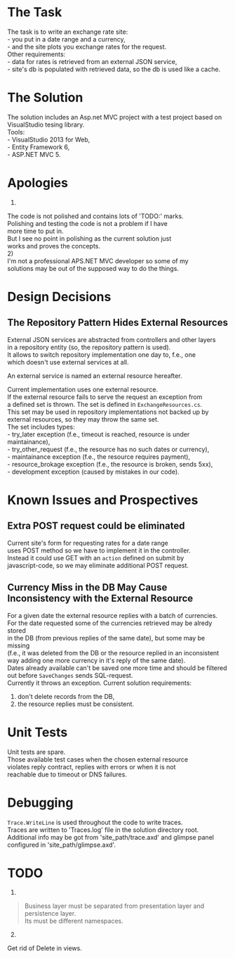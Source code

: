 The Task
========
The task is to write an exchange rate site:  
	- you put in a date range and a currency,  
	- and the site plots you exchange rates for the request.  
Other requirements:  
	- data for rates is retrieved from an external JSON service,  
	- site's db is populated with retrieved data, so the db is used like a cache.  


The Solution
============
The solution includes an Asp.net MVC project with a test project based on  
VisualStudio tesing library.  
Tools:  
	- VisualStudio 2013 for Web,  
	- Entity Framework 6,  
	- ASP.NET MVC 5.  


Apologies
=========
1)  
The code is not polished and contains lots of 'TODO:' marks.  
Polishing and testing the code is not a problem if I have  
more time to put in.  
But I see no point in polishing as the current solution just  
works and proves the concepts.  
2)  
I'm not a professional APS.NET MVC developer so some of my  
solutions may be out of the supposed way to do the things.  


Design Decisions
================
The Repository Pattern Hides External Resources
-----------------------------------------------
External JSON services are abstracted from controllers and other layers  
in a repository entity (so, the repository pattern is used).  
It allows to switch repository implementation one day to, f.e., one  
which doesn't use external services at all.  

An external service is named an external resource hereafter.  

Current implementation uses one external resource.  
If the external resource fails to serve the request an exception from  
a defined set is thrown. The set is defined in `ExchangeResources.cs`.  
This set may be used in repository implementations not backed up by  
external resources, so they may throw the same set.  
The set includes types:  
	- try_later exception (f.e., timeout is reached, resource is under maintainance),  
	- try_other_request (f.e., the resource has no such dates or currency),  
	- maintainance exception (f.e., the resource requires payment),  
	- resource_brokage exception (f.e., the resource is broken, sends 5xx),  
	- development exception (caused by mistakes in our code).  


Known Issues and Prospectives
=============================
Extra POST request could be eliminated
--------------------------------------
Current site's form for requesting rates for a date range  
uses POST method so we have to implement it in the controller.  
Instead it could use GET with an `action` defined on submit by  
javascript-code, so we may eliminate additional POST request.  

Currency Miss in the DB May Cause Inconsistency with the External Resource
--------------------------------------------------------------------------
For a given date the external resource replies with a batch of currencies.  
For the date requested some of the currencies retrieved may be alredy stored  
in the DB (from previous replies of the same date), but some may be missing  
(f.e., it was deleted from the DB or the resource replied in an inconsistent  
way adding one more currency in it's reply of the same date).  
Dates already available can't be saved one more time and should be filtered  
out before `SaveChanges` sends SQL-request.  
Currently it throws an exception. Current solution requirements:  
1) don't delete records from the DB,  
2) the resource replies must be consistent.  


Unit Tests
==========
Unit tests are spare.  
Those available test cases when the chosen external resource  
violates reply contract, replies with errors or when it is not  
reachable due to timeout or DNS failures.  


Debugging
=========
`Trace.WriteLine` is used throughout the code to write traces.  
Traces are written to 'Traces.log' file in the solution directory root.  
Additional info may be got from 'site_path/trace.axd' and glimpse panel  
configured in 'site_path/glimpse.axd'.  


TODO
====
1)  
> Business layer must be separated from presentation layer and persistence layer.  
Its must be different namespaces.

2)  
Get rid of Delete in views.  

